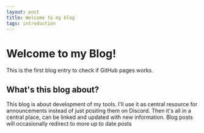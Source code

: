 ```yaml
---
layout: post
title: Welcome to my blog
tags: introduction
---
```

# Welcome to my Blog!
This is the first blog entry to check if GitHub pages works.

## What's this blog about?
This blog is about development of my tools. I'll use it as central resource for announcements instead of just positing them on Discord. Then it's all in a central place, can be linked and updated with new information.
Blog posts will occasionally redirect to more up to date posts
